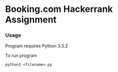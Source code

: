 # Booking.com Hackerrank Assignment

### Usage
Program requires Python 3.5.2

To run program
```
python3 <filename>.py
```
